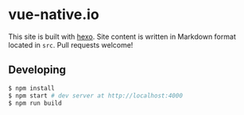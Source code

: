 # vue-native.io

This site is built with [hexo](http://hexo.io/). Site content is written in Markdown format located in `src`. Pull requests welcome!

## Developing

``` bash
$ npm install
$ npm start # dev server at http://localhost:4000
$ npm run build 
```
